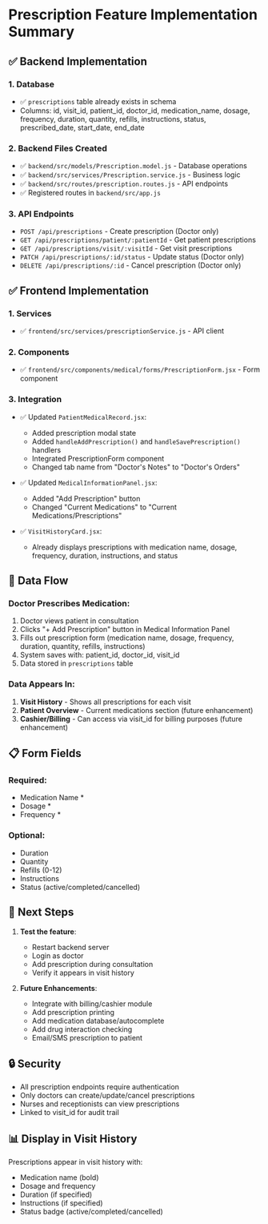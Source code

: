 # Prescription Feature Implementation Summary

## ✅ Backend Implementation

### 1. Database
- ✅ `prescriptions` table already exists in schema
- Columns: id, visit_id, patient_id, doctor_id, medication_name, dosage, frequency, duration, quantity, refills, instructions, status, prescribed_date, start_date, end_date

### 2. Backend Files Created
- ✅ `backend/src/models/Prescription.model.js` - Database operations
- ✅ `backend/src/services/Prescription.service.js` - Business logic  
- ✅ `backend/src/routes/prescription.routes.js` - API endpoints
- ✅ Registered routes in `backend/src/app.js`

### 3. API Endpoints
- `POST /api/prescriptions` - Create prescription (Doctor only)
- `GET /api/prescriptions/patient/:patientId` - Get patient prescriptions
- `GET /api/prescriptions/visit/:visitId` - Get visit prescriptions
- `PATCH /api/prescriptions/:id/status` - Update status (Doctor only)
- `DELETE /api/prescriptions/:id` - Cancel prescription (Doctor only)

## ✅ Frontend Implementation

### 1. Services
- ✅ `frontend/src/services/prescriptionService.js` - API client

### 2. Components
- ✅ `frontend/src/components/medical/forms/PrescriptionForm.jsx` - Form component

### 3. Integration
- ✅ Updated `PatientMedicalRecord.jsx`:
  - Added prescription modal state
  - Added `handleAddPrescription()` and `handleSavePrescription()` handlers
  - Integrated PrescriptionForm component
  - Changed tab name from "Doctor's Notes" to "Doctor's Orders"
  
- ✅ Updated `MedicalInformationPanel.jsx`:
  - Added "Add Prescription" button
  - Changed "Current Medications" to "Current Medications/Prescriptions"

- ✅ `VisitHistoryCard.jsx`:
  - Already displays prescriptions with medication name, dosage, frequency, duration, instructions, and status

## 🔄 Data Flow

### Doctor Prescribes Medication:
1. Doctor views patient in consultation
2. Clicks "+ Add Prescription" button in Medical Information Panel
3. Fills out prescription form (medication name, dosage, frequency, duration, quantity, refills, instructions)
4. System saves with: patient_id, doctor_id, visit_id
5. Data stored in `prescriptions` table

### Data Appears In:
1. **Visit History** - Shows all prescriptions for each visit
2. **Patient Overview** - Current medications section (future enhancement)
3. **Cashier/Billing** - Can access via visit_id for billing purposes (future enhancement)

## 📋 Form Fields

### Required:
- Medication Name *
- Dosage *
- Frequency *

### Optional:
- Duration
- Quantity
- Refills (0-12)
- Instructions
- Status (active/completed/cancelled)

## 🎯 Next Steps

1. **Test the feature**:
   - Restart backend server
   - Login as doctor
   - Add prescription during consultation
   - Verify it appears in visit history

2. **Future Enhancements**:
   - Integrate with billing/cashier module
   - Add prescription printing
   - Add medication database/autocomplete
   - Add drug interaction checking
   - Email/SMS prescription to patient

## 🔒 Security

- All prescription endpoints require authentication
- Only doctors can create/update/cancel prescriptions
- Nurses and receptionists can view prescriptions
- Linked to visit_id for audit trail

## 📊 Display in Visit History

Prescriptions appear in visit history with:
- Medication name (bold)
- Dosage and frequency
- Duration (if specified)
- Instructions (if specified)
- Status badge (active/completed/cancelled)
